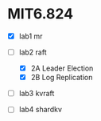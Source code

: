 # MIT6.824

- [x] lab1 mr
- [ ] lab2 raft
  - [x] 2A Leader Election
  - [x] 2B Log Replication
- [ ] lab3 kvraft
- [ ] lab4 shardkv

